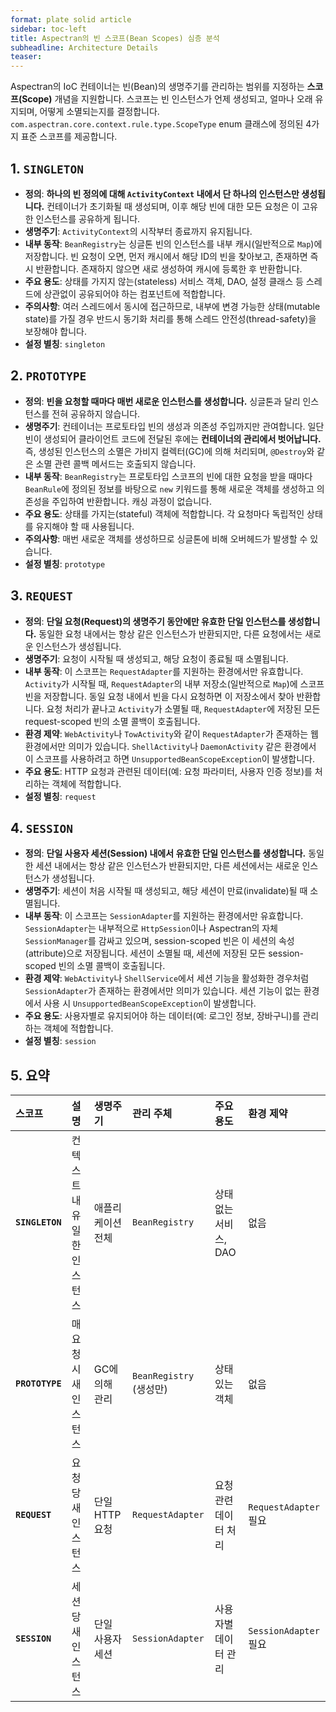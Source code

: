 ```yaml
---
format: plate solid article
sidebar: toc-left
title: Aspectran의 빈 스코프(Bean Scopes) 심층 분석
subheadline: Architecture Details
teaser:
---
```


Aspectran의 IoC 컨테이너는 빈(Bean)의 생명주기를 관리하는 범위를 지정하는 **스코프(Scope)** 개념을 지원합니다. 스코프는 빈 인스턴스가 언제 생성되고, 얼마나 오래 유지되며, 어떻게 소멸되는지를 결정합니다. `com.aspectran.core.context.rule.type.ScopeType` enum 클래스에 정의된 4가지 표준 스코프를 제공합니다.

## 1. `SINGLETON`

-   **정의**: **하나의 빈 정의에 대해 `ActivityContext` 내에서 단 하나의 인스턴스만 생성됩니다.** 컨테이너가 초기화될 때 생성되며, 이후 해당 빈에 대한 모든 요청은 이 고유한 인스턴스를 공유하게 됩니다.
-   **생명주기**: `ActivityContext`의 시작부터 종료까지 유지됩니다.
-   **내부 동작**: `BeanRegistry`는 싱글톤 빈의 인스턴스를 내부 캐시(일반적으로 `Map`)에 저장합니다. 빈 요청이 오면, 먼저 캐시에서 해당 ID의 빈을 찾아보고, 존재하면 즉시 반환합니다. 존재하지 않으면 새로 생성하여 캐시에 등록한 후 반환합니다.
-   **주요 용도**: 상태를 가지지 않는(stateless) 서비스 객체, DAO, 설정 클래스 등 스레드에 상관없이 공유되어야 하는 컴포넌트에 적합합니다.
-   **주의사항**: 여러 스레드에서 동시에 접근하므로, 내부에 변경 가능한 상태(mutable state)를 가질 경우 반드시 동기화 처리를 통해 스레드 안전성(thread-safety)을 보장해야 합니다.
-   **설정 별칭**: `singleton`

## 2. `PROTOTYPE`

-   **정의**: **빈을 요청할 때마다 매번 새로운 인스턴스를 생성합니다.** 싱글톤과 달리 인스턴스를 전혀 공유하지 않습니다.
-   **생명주기**: 컨테이너는 프로토타입 빈의 생성과 의존성 주입까지만 관여합니다. 일단 빈이 생성되어 클라이언트 코드에 전달된 후에는 **컨테이너의 관리에서 벗어납니다.** 즉, 생성된 인스턴스의 소멸은 가비지 컬렉터(GC)에 의해 처리되며, `@Destroy`와 같은 소멸 관련 콜백 메서드는 호출되지 않습니다.
-   **내부 동작**: `BeanRegistry`는 프로토타입 스코프의 빈에 대한 요청을 받을 때마다 `BeanRule`에 정의된 정보를 바탕으로 `new` 키워드를 통해 새로운 객체를 생성하고 의존성을 주입하여 반환합니다. 캐싱 과정이 없습니다.
-   **주요 용도**: 상태를 가지는(stateful) 객체에 적합합니다. 각 요청마다 독립적인 상태를 유지해야 할 때 사용됩니다.
-   **주의사항**: 매번 새로운 객체를 생성하므로 싱글톤에 비해 오버헤드가 발생할 수 있습니다.
-   **설정 별칭**: `prototype`

## 3. `REQUEST`

-   **정의**: **단일 요청(Request)의 생명주기 동안에만 유효한 단일 인스턴스를 생성합니다.** 동일한 요청 내에서는 항상 같은 인스턴스가 반환되지만, 다른 요청에서는 새로운 인스턴스가 생성됩니다.
-   **생명주기**: 요청이 시작될 때 생성되고, 해당 요청이 종료될 때 소멸됩니다.
-   **내부 동작**: 이 스코프는 `RequestAdapter`를 지원하는 환경에서만 유효합니다. `Activity`가 시작될 때, `RequestAdapter`의 내부 저장소(일반적으로 `Map`)에 스코프 빈을 저장합니다. 동일 요청 내에서 빈을 다시 요청하면 이 저장소에서 찾아 반환합니다. 요청 처리가 끝나고 `Activity`가 소멸될 때, `RequestAdapter`에 저장된 모든 request-scoped 빈의 소멸 콜백이 호출됩니다.
-   **환경 제약**: `WebActivity`나 `TowActivity`와 같이 `RequestAdapter`가 존재하는 웹 환경에서만 의미가 있습니다. `ShellActivity`나 `DaemonActivity` 같은 환경에서 이 스코프를 사용하려고 하면 `UnsupportedBeanScopeException`이 발생합니다.
-   **주요 용도**: HTTP 요청과 관련된 데이터(예: 요청 파라미터, 사용자 인증 정보)를 처리하는 객체에 적합합니다.
-   **설정 별칭**: `request`

## 4. `SESSION`

-   **정의**: **단일 사용자 세션(Session) 내에서 유효한 단일 인스턴스를 생성합니다.** 동일한 세션 내에서는 항상 같은 인스턴스가 반환되지만, 다른 세션에서는 새로운 인스턴스가 생성됩니다.
-   **생명주기**: 세션이 처음 시작될 때 생성되고, 해당 세션이 만료(invalidate)될 때 소멸됩니다.
-   **내부 동작**: 이 스코프는 `SessionAdapter`를 지원하는 환경에서만 유효합니다. `SessionAdapter`는 내부적으로 `HttpSession`이나 Aspectran의 자체 `SessionManager`를 감싸고 있으며, session-scoped 빈은 이 세션의 속성(attribute)으로 저장됩니다. 세션이 소멸될 때, 세션에 저장된 모든 session-scoped 빈의 소멸 콜백이 호출됩니다.
-   **환경 제약**: `WebActivity`나 `ShellService`에서 세션 기능을 활성화한 경우처럼 `SessionAdapter`가 존재하는 환경에서만 의미가 있습니다. 세션 기능이 없는 환경에서 사용 시 `UnsupportedBeanScopeException`이 발생합니다.
-   **주요 용도**: 사용자별로 유지되어야 하는 데이터(예: 로그인 정보, 장바구니)를 관리하는 객체에 적합합니다.
-   **설정 별칭**: `session`

## 5. 요약

| 스코프 | 설명 | 생명주기 | 관리 주체 | 주요 용도 | 환경 제약 |
| :--- | :--- | :--- | :--- | :--- | :--- |
| **`SINGLETON`** | 컨텍스트 내 유일한 인스턴스 | 애플리케이션 전체 | `BeanRegistry` | 상태 없는 서비스, DAO | 없음 |
| **`PROTOTYPE`** | 매 요청 시 새 인스턴스 | GC에 의해 관리 | `BeanRegistry` (생성만) | 상태 있는 객체 | 없음 |
| **`REQUEST`** | 요청 당 새 인스턴스 | 단일 HTTP 요청 | `RequestAdapter` | 요청 관련 데이터 처리 | `RequestAdapter` 필요 |
| **`SESSION`** | 세션 당 새 인스턴스 | 단일 사용자 세션 | `SessionAdapter` | 사용자별 데이터 관리 | `SessionAdapter` 필요 |